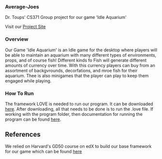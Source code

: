 ### Average-Joes
Dr. Toups' CS371 Group project for our game 'Idle Aquarium'

Visit our [Project Site](https://knickknaack.github.io/Average-Joes/)


### Overview
Our Game 'Idle Aquarium' is an Idle game for the desktop where players will be able to maintain an aquarium with many different types of environments, props, and of course fish! Different kinds fo Fish will generate different amounts of currency over time. With this currency players can buy from an assortment of backgvrounds, decorfations, and mroe fish for their aquarium. Thee is also minigames that the player can play to keep them engaged while playing.


### How To Run
The framework LOVE is needed to run our program. It can be downloaded [here](https://love2d.org/). After downloading, all that needs to be done is to run the .love file. If working with the program folder, then documentation for running the program can be found [here](https://love2d.org/wiki/Getting_Started).


## References
We relied on Harvard's GD50 course on edX to build our base framework for our game which can be found [here](https://learning.edx.org/course/course-v1:HarvardX+CS50G+Games/home)
